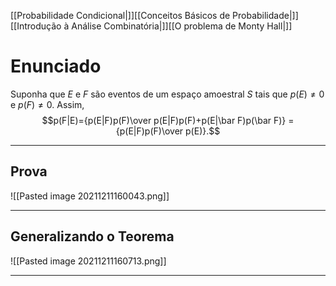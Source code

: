 [[Probabilidade Condicional|]][[Conceitos Básicos de Probabilidade|]][[Introdução à Análise Combinatória|]][[O problema de Monty Hall|]]

# Enunciado
Suponha que $E$ e $F$ são eventos de um espaço amoestral $S$ tais que $p(E)\ne0$ e $p(F)\ne0$. Assim, $$p(F|E)={p(E|F)p(F)\over p(E|F)p(F)+p(E|\bar F)p(\bar F)} = {p(E|F)p(F)\over p(E)}.$$

---
## Prova
![[Pasted image 20211211160043.png]]

---
## Generalizando o Teorema
![[Pasted image 20211211160713.png]]

---